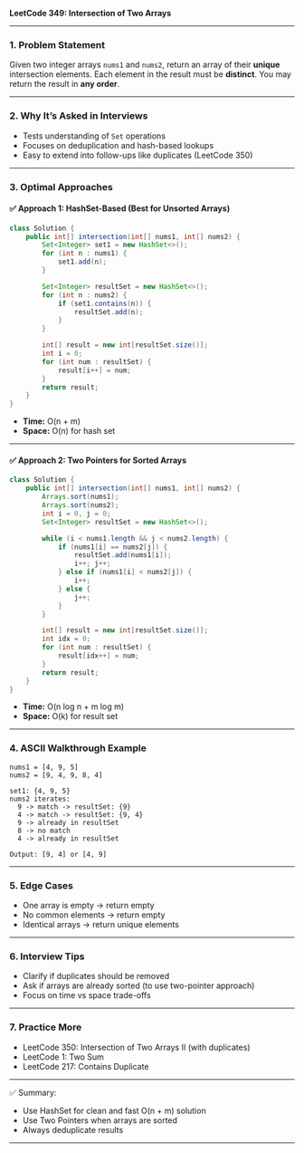 **LeetCode 349: Intersection of Two Arrays**

---

### 1. Problem Statement

Given two integer arrays `nums1` and `nums2`, return an array of their **unique** intersection elements. Each element in the result must be **distinct**. You may return the result in **any order**.

---

### 2. Why It’s Asked in Interviews

- Tests understanding of `Set` operations
- Focuses on deduplication and hash-based lookups
- Easy to extend into follow-ups like duplicates (LeetCode 350)

---

### 3. Optimal Approaches

#### ✅ **Approach 1: HashSet-Based (Best for Unsorted Arrays)**

```java
class Solution {
    public int[] intersection(int[] nums1, int[] nums2) {
        Set<Integer> set1 = new HashSet<>();
        for (int n : nums1) {
            set1.add(n);
        }

        Set<Integer> resultSet = new HashSet<>();
        for (int n : nums2) {
            if (set1.contains(n)) {
                resultSet.add(n);
            }
        }

        int[] result = new int[resultSet.size()];
        int i = 0;
        for (int num : resultSet) {
            result[i++] = num;
        }
        return result;
    }
}
```

- **Time:** O(n + m)
- **Space:** O(n) for hash set

---

#### ✅ **Approach 2: Two Pointers for Sorted Arrays**

```java
class Solution {
    public int[] intersection(int[] nums1, int[] nums2) {
        Arrays.sort(nums1);
        Arrays.sort(nums2);
        int i = 0, j = 0;
        Set<Integer> resultSet = new HashSet<>();

        while (i < nums1.length && j < nums2.length) {
            if (nums1[i] == nums2[j]) {
                resultSet.add(nums1[i]);
                i++; j++;
            } else if (nums1[i] < nums2[j]) {
                i++;
            } else {
                j++;
            }
        }

        int[] result = new int[resultSet.size()];
        int idx = 0;
        for (int num : resultSet) {
            result[idx++] = num;
        }
        return result;
    }
}
```

- **Time:** O(n log n + m log m)
- **Space:** O(k) for result set

---

### 4. ASCII Walkthrough Example

```
nums1 = [4, 9, 5]
nums2 = [9, 4, 9, 8, 4]

set1: {4, 9, 5}
nums2 iterates:
  9 -> match -> resultSet: {9}
  4 -> match -> resultSet: {9, 4}
  9 -> already in resultSet
  8 -> no match
  4 -> already in resultSet

Output: [9, 4] or [4, 9]
```

---

### 5. Edge Cases

- One array is empty → return empty
- No common elements → return empty
- Identical arrays → return unique elements

---

### 6. Interview Tips

- Clarify if duplicates should be removed
- Ask if arrays are already sorted (to use two-pointer approach)
- Focus on time vs space trade-offs

---

### 7. Practice More

- LeetCode 350: Intersection of Two Arrays II (with duplicates)
- LeetCode 1: Two Sum
- LeetCode 217: Contains Duplicate

---

✅ Summary:

- Use HashSet for clean and fast O(n + m) solution
- Use Two Pointers when arrays are sorted
- Always deduplicate results

---

